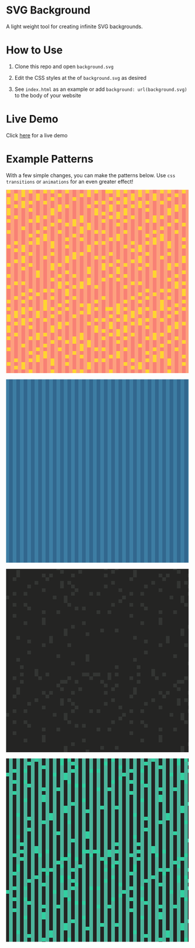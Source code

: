 # SVG Background

A light weight tool for creating infinite SVG backgrounds.

# How to Use

1. Clone this repo and open `background.svg`

2. Edit the CSS styles at the of `background.svg` as desired

3. See `index.html` as an example or add `background: url(background.svg)` to the body of your website

# Live Demo

Click [here](https://strawstack.github.io/SVG_Background/) for a live demo

# Example Patterns

With a few simple changes, you can make the patterns below. Use `css transitions` or `animations` for an even greater effect!

![](./primes.png)

![](./even_odd.png)

![](./collatz.png)

![](./collatz_even_odd.png)
